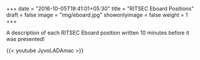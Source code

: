 +++
date = "2016-10-05T19:41:01+05:30"
title = "RITSEC Eboard Positions"
draft = false
image = "img/eboard.jpg"
showonlyimage = false
weight = 1
+++

A description of each RITSEC Eboard position written 10 minutes before it was presented! 

{{< youtube JyvoLADAmac >}}
